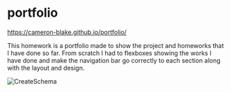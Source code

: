 # portfolio

https://cameron-blake.github.io/portfolio/

This homework is a portfolio made to show the project and homeworks that I have done so far. From scratch I had to flexboxes showing the works I have done and make the navigation bar go correctly to each section along with the layout and design.

  ![CreateSchema](..portfolio/images/screenshot.png)
